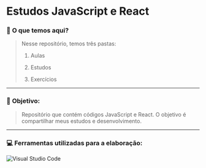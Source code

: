 # Estudos JavaScript e React

### 📑 **O que temos aqui?**
> Nesse repositório, temos três pastas:
>
> 1. Aulas
>
> 2. Estudos
>
> 3. Exercícios
>

---
### 🎯 **Objetivo:**
> Repositório que contém códigos JavaScript e React. O objetivo é compartilhar meus estudos e desenvolvimento.
---
### 💻 **Ferramentas utilizadas para a elaboração:**
![Visual Studio Code](https://img.shields.io/badge/Visual%20Studio%20Code-0078d7.svg?style=for-the-badge&logo=visual-studio-code&logoColor=white)

